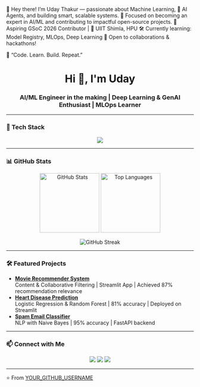 👋 Hey there! I’m Uday Thakur — passionate about Machine Learning, 🤖 AI Agents, and building smart, scalable systems.
🎯 Focused on becoming an expert in AI/ML and contributing to impactful open-source projects.
🚀 Aspiring GSoC 2026 Contributor | 📍 UIIT Shimla, HPU
🛠️ Currently learning: Model Registry, MLOps, Deep Learning
🌱 Open to collaborations & hackathons!

🧠 “Code. Learn. Build. Repeat.”



<!-- PROFILE HEADER -->
<h1 align="center">Hi 👋, I'm Uday</h1>
<h3 align="center">AI/ML Engineer in the making | Deep Learning & GenAI Enthusiast | MLOps Learner</h3>

---

<!-- TECH STACK -->
### 🚀 Tech Stack
<p align="center">
  <img src="https://skillicons.dev/icons?i=python,cpp,tensorflow,pytorch,sklearn,fastapi,flask,react,docker,kubernetes,aws,gcp,git,github,mysql,sqlite" />
</p>

---

<!-- GITHUB STATS -->
### 📊 GitHub Stats
<p align="center">
  <img src="https://github-readme-stats.vercel.app/api?username=YOUR_GITHUB_USERNAME&show_icons=true&theme=radical" alt="GitHub Stats" height="160" />
  <img src="https://github-readme-stats.vercel.app/api/top-langs/?username=YOUR_GITHUB_USERNAME&layout=compact&theme=radical" alt="Top Languages" height="160" />
</p>
<p align="center">
  <img src="https://streak-stats.demolab.com?user=YOUR_GITHUB_USERNAME&theme=radical" alt="GitHub Streak" />
</p>

---

<!-- PROJECT SHOWCASE -->
### 🛠 Featured Projects
- **[Movie Recommender System](https://github.com/YOUR_GITHUB_USERNAME/movie-recommender)**  
  Content & Collaborative Filtering | Streamlit App | Achieved 87% recommendation relevance  
- **[Heart Disease Prediction](https://github.com/YOUR_GITHUB_USERNAME/heart-disease-prediction)**  
  Logistic Regression & Random Forest | 81% accuracy | Deployed on Streamlit  
- **[Spam Email Classifier](https://github.com/YOUR_GITHUB_USERNAME/spam-email-classifier)**  
  NLP with Naive Bayes | 95% accuracy | FastAPI backend

---

<!-- CONNECT -->
### 📫 Connect with Me
<p align="center">
  <a href="https://www.linkedin.com/in/YOUR_LINKEDIN/"><img src="https://img.shields.io/badge/LinkedIn-blue?logo=linkedin&logoColor=white" /></a>
  <a href="mailto:YOUR_EMAIL"><img src="https://img.shields.io/badge/Email-D14836?logo=gmail&logoColor=white" /></a>
  <a href="https://YOUR_PORTFOLIO_LINK/"><img src="https://img.shields.io/badge/Portfolio-000000?logo=react&logoColor=white" /></a>
</p>

---

⭐️ From [YOUR_GITHUB_USERNAME](https://github.com/YOUR_GITHUB_USERNAME)
